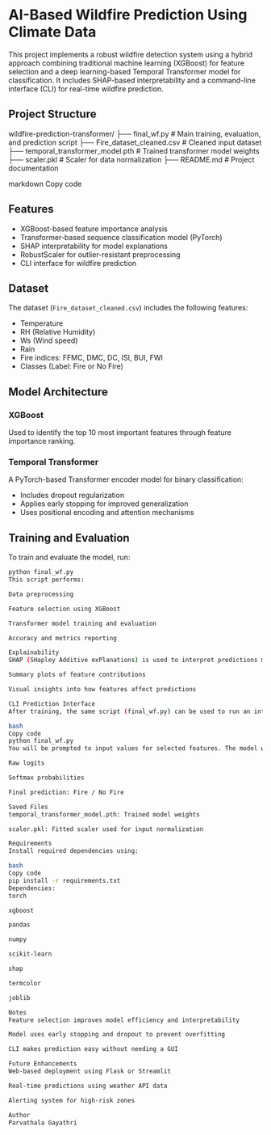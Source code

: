 # AI-Based Wildfire Prediction Using Climate Data

This project implements a robust wildfire detection system using a hybrid approach combining traditional machine learning (XGBoost) for feature selection and a deep learning-based Temporal Transformer model for classification. It includes SHAP-based interpretability and a command-line interface (CLI) for real-time wildfire prediction.

## Project Structure

wildfire-prediction-transformer/
├── final_wf.py # Main training, evaluation, and prediction script
├── Fire_dataset_cleaned.csv # Cleaned input dataset
├── temporal_transformer_model.pth # Trained transformer model weights
├── scaler.pkl # Scaler for data normalization
├── README.md # Project documentation

markdown
Copy code

## Features

- XGBoost-based feature importance analysis
- Transformer-based sequence classification model (PyTorch)
- SHAP interpretability for model explanations
- RobustScaler for outlier-resistant preprocessing
- CLI interface for wildfire prediction

## Dataset

The dataset (`Fire_dataset_cleaned.csv`) includes the following features:
- Temperature
- RH (Relative Humidity)
- Ws (Wind speed)
- Rain
- Fire indices: FFMC, DMC, DC, ISI, BUI, FWI
- Classes (Label: Fire or No Fire)

## Model Architecture

### XGBoost
Used to identify the top 10 most important features through feature importance ranking.

### Temporal Transformer
A PyTorch-based Transformer encoder model for binary classification:
- Includes dropout regularization
- Applies early stopping for improved generalization
- Uses positional encoding and attention mechanisms

## Training and Evaluation

To train and evaluate the model, run:

```bash
python final_wf.py
This script performs:

Data preprocessing

Feature selection using XGBoost

Transformer model training and evaluation

Accuracy and metrics reporting

Explainability
SHAP (SHapley Additive exPlanations) is used to interpret predictions made by the XGBoost model. It provides:

Summary plots of feature contributions

Visual insights into how features affect predictions

CLI Prediction Interface
After training, the same script (final_wf.py) can be used to run an interactive command-line interface for predictions:

bash
Copy code
python final_wf.py
You will be prompted to input values for selected features. The model will return:

Raw logits

Softmax probabilities

Final prediction: Fire / No Fire

Saved Files
temporal_transformer_model.pth: Trained model weights

scaler.pkl: Fitted scaler used for input normalization

Requirements
Install required dependencies using:

bash
Copy code
pip install -r requirements.txt
Dependencies:
torch

xgboost

pandas

numpy

scikit-learn

shap

termcolor

joblib

Notes
Feature selection improves model efficiency and interpretability

Model uses early stopping and dropout to prevent overfitting

CLI makes prediction easy without needing a GUI

Future Enhancements
Web-based deployment using Flask or Streamlit

Real-time predictions using weather API data

Alerting system for high-risk zones

Author
Parvathala Gayathri

